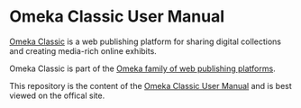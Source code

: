 # Omeka Classic User Manual

[Omeka Classic](https://omeka.org/classic/) is a web publishing platform for sharing digital collections and creating media-rich online exhibits.

Omeka Classic is part of the [Omeka family of web publishing platforms](https://omeka.org/).

This repository is the content of the [Omeka Classic User Manual](https://omeka.org/classic/docs/) and is best viewed on the offical site.

